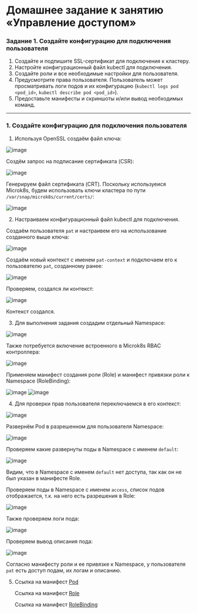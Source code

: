 # Домашнее задание к занятию «Управление доступом»

### Задание 1. Создайте конфигурацию для подключения пользователя

1. Создайте и подпишите SSL-сертификат для подключения к кластеру.
2. Настройте конфигурационный файл kubectl для подключения.
3. Создайте роли и все необходимые настройки для пользователя.
4. Предусмотрите права пользователя. Пользователь может просматривать логи подов и их конфигурацию (`kubectl logs pod <pod_id>`, `kubectl describe pod <pod_id>`).
5. Предоставьте манифесты и скриншоты и/или вывод необходимых команд.

------

### 1. Создайте конфигурацию для подключения пользователя

1. Используя OpenSSL создаём файл ключа:

![image](https://github.com/user-attachments/assets/7e963d53-5332-4d29-aa71-bf3e43a9a96f)

Создём запрос на подписание сертификата (CSR):

![image](https://github.com/user-attachments/assets/c7e97153-8fd2-47b7-b5e3-ac413e736fd6)

Генерируем файл сертификата (CRT). Поскольку используеися Microk8s, будем использовать ключи кластера по пути `/var/snap/microk8s/current/certs/`:

![image](https://github.com/user-attachments/assets/d4aeb8ca-aed8-4721-b1e0-58c47a44e9ea)

2. Настраиваем конфигурационный файл kubectl для подключения.

Создаём пользователя `pat` и настраивем его на использование созданного выше ключа:

![image](https://github.com/user-attachments/assets/3795ee24-6203-4105-bd6b-3da94964d4de)

Создаём новый контекст с именем `pat-context` и подключаем его к пользователю `pat`, созданному ранее:

![image](https://github.com/user-attachments/assets/915949b4-2219-4545-826c-c0fce4758207)

Проверяем, создался ли контекст:

![image](https://github.com/user-attachments/assets/d3c5c7f3-027a-4e8a-b325-4345d442ad97)

Контекст создался.

3. Для выполнения задания создадим отдельный Namespace:

![image](https://github.com/user-attachments/assets/130c8bfa-7084-4843-a4b0-5c8e58780595)

Также потребуется включение встроенного в Microk8s RBAC контроллера:

![image](https://github.com/user-attachments/assets/060e2d41-eb60-4c46-8206-f244d5a709f9)

Применяем манифест создания роли (Role) и манифест привязки роли к Namespace (RoleBinding):

![image](https://github.com/user-attachments/assets/e225a4eb-4a19-4621-970a-9ce4aa3185ba)
![image](https://github.com/user-attachments/assets/97477523-c44a-4ad2-b3a1-7275e63a8b95)

4. Для проверки прав пользователя переключаемся в его контекст:

![image](https://github.com/user-attachments/assets/4c9f444a-1bda-4b57-8ed6-d1f6c6ba74c7)

Развернём Pod в разрешенном для пользователя Namespace:

![image](https://github.com/user-attachments/assets/cde4cab1-a5b5-4b2f-b26c-1c65f6d4b94f)

Проверяем какие развернуты поды в Namespace с именем `default`:

![image](https://github.com/user-attachments/assets/9f4008dc-598e-478b-be4e-dc92ccf7c912)

Видим, что в Namespace с именем `default` нет доступа, так как он не был указан в манифесте Role.

Проверяем поды в Namespace с именем `access`, список подов отображается, т.к. на него есть разрешения в Role:

![image](https://github.com/user-attachments/assets/ec013e43-031c-4c86-9b6d-2c6ebe95cce5)

Также проверяем логи пода:

![image](https://github.com/user-attachments/assets/ad2f8f69-4749-4253-a338-591b979b8a5b)

Проверяем вывод описания пода:

![image](https://github.com/user-attachments/assets/2dfab900-bb62-43ce-af7c-54b3611e7b07)

Согласно манифесту роли и ее привязке к Namespace, у пользователя `pat` есть доступ подам, их логам и описанию.

5. Ссылка на манифест [Pod]()

   Ссылка на манифест [Role]()

   Ссылка на манифест [RoleBinding]()

